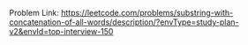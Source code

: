 Problem Link: https://leetcode.com/problems/substring-with-concatenation-of-all-words/description/?envType=study-plan-v2&envId=top-interview-150

```
```

